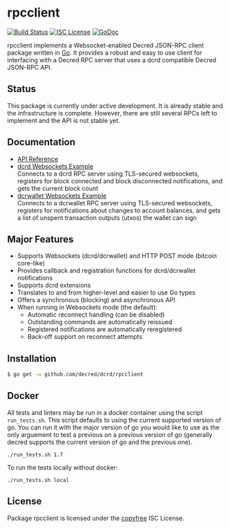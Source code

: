 rpcclient
=========

[![Build Status](http://img.shields.io/travis/decred/dcrd.svg)](https://travis-ci.org/decred/dcrd)
[![ISC License](http://img.shields.io/badge/license-ISC-blue.svg)](http://copyfree.org)
[![GoDoc](https://img.shields.io/badge/godoc-reference-blue.svg)](http://godoc.org/github.com/decred/dcrd/rpcclient)

rpcclient implements a Websocket-enabled Decred JSON-RPC client package written
in [Go](http://golang.org/).  It provides a robust and easy to use client for
interfacing with a Decred RPC server that uses a dcrd compatible Decred
JSON-RPC API.

## Status

This package is currently under active development.  It is already stable and
the infrastructure is complete.  However, there are still several RPCs left to
implement and the API is not stable yet.

## Documentation

* [API Reference](http://godoc.org/github.com/decred/dcrd/rpcclient)
* [dcrd Websockets Example](https://github.com/decred/dcrd/tree/master/rpcclient/blob/master/examples/dcrdwebsockets)  
  Connects to a dcrd RPC server using TLS-secured websockets, registers for
  block connected and block disconnected notifications, and gets the current
  block count
* [dcrwallet Websockets Example](https://github.com/decred/dcrd/tree/master/rpcclient/blob/master/examples/dcrwalletwebsockets)  
  Connects to a dcrwallet RPC server using TLS-secured websockets, registers for
  notifications about changes to account balances, and gets a list of unspent
  transaction outputs (utxos) the wallet can sign

## Major Features

* Supports Websockets (dcrd/dcrwallet) and HTTP POST mode (bitcoin core-like)
* Provides callback and registration functions for dcrd/dcrwallet notifications
* Supports dcrd extensions
* Translates to and from higher-level and easier to use Go types
* Offers a synchronous (blocking) and asynchronous API
* When running in Websockets mode (the default):
  * Automatic reconnect handling (can be disabled)
  * Outstanding commands are automatically reissued
  * Registered notifications are automatically reregistered
  * Back-off support on reconnect attempts

## Installation

```bash
$ go get -u github.com/decred/dcrd/rpcclient
```

## Docker

All tests and linters may be run in a docker container using the script
`run_tests.sh`.  This script defaults to using the current supported version of
go.  You can run it with the major version of go you would like to use as the
only arguement to test a previous on a previous version of go (generally decred
supports the current version of go and the previous one).

```
./run_tests.sh 1.7
```

To run the tests locally without docker:

```
./run_tests.sh local
```

## License

Package rpcclient is licensed under the [copyfree](http://copyfree.org) ISC
License.
